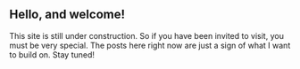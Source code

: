 ## Hello, and welcome!
This site is still under construction. So if you have been invited to visit, you must be very special. The posts here right now are just a sign of what I want to build on. Stay tuned!
